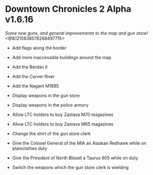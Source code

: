 # Downtown Chronicles 2 Alpha v1.6.16
*Some new guns, and general improvements to the map and gun store!*
<@&1210838576288497715>

* Add flags along the border
* Add more inaccessible buildings around the map
* Add the Berdan II
* Add the Carver River
* Add the Nagant M1895
* Display weapons in the gun store
* Display weapons in the police armory

* Allow LTC holders to buy Zastava M70 magazines
* Allow LTC holders to buy Zastava M85 magazines
* Change the shirt of the gun store clerk
* Give the Colonel General of the MIA an Alaskan Redhawk while on plainclothes duty
* Give the President of North Bloxell a Taurus 605 while on duty
* Switch the weapons which the gun store clerk is wielding